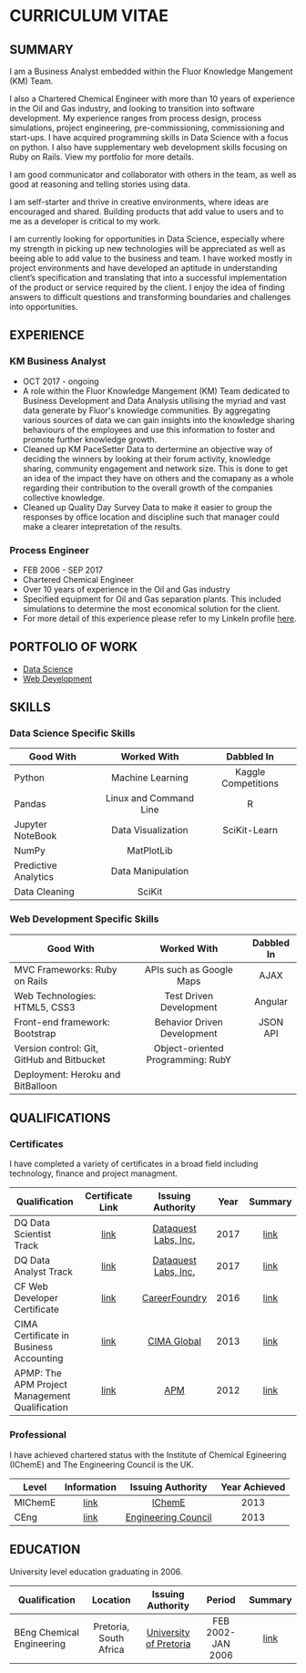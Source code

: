 # CURRICULUM VITAE
## SUMMARY

I am a Business Analyst embedded within the Fluor Knowledge Mangement (KM) Team.

I also a Chartered Chemical Engineer with more than 10 years of experience in the Oil and Gas industry, and looking to transition into software development. My experience ranges from process design, process simulations, project engineering, pre-commissioning, commissioning and start-ups. I have acquired programming skills in Data Science with a focus on python. I also have supplementary web development skills focusing on Ruby on Rails. View my portfolio for more details.

I am good communicator and collaborator with others in the team, as well as good at reasoning and telling stories using data. 

I am self-starter and thrive in creative environments, where ideas are encouraged and shared. Building products that add value to users and to me as a developer is critical to my work. 

I am currently looking for opportunities in Data Science, especially where my strength in picking up new technologies will be appreciated as well as beeing able to add value to the business and team. I have worked mostly in project environments and have developed an aptitude in understanding client’s specification and translating that into a successful implementation of the product or service required by the client. I enjoy the idea of finding answers to difficult questions and transforming boundaries and challenges into opportunities.

## EXPERIENCE
### KM Business Analyst
* OCT 2017 - ongoing
* A role within the Fluor Knowledge Mangement (KM) Team dedicated to Business Development and Data Analysis utilising the myriad and vast data generate by Fluor's knowledge communities. By aggregating various sources of data we can gain insights into the knowledge sharing behaviours of the employees and use this information to foster and promote further knowledge growth.
* Cleaned up KM PaceSetter Data to dertermine an objective way of deciding the winners by looking at their forum activity, knowledge sharing, community engagement and network size. This is done to get an idea of the impact they have on others and the comapany as a whole regarding their contribution to the overall growth of the companies collective knowledge. 
* Cleaned up Quality Day Survey Data to make it easier to group the responses by office location and discipline such that manager could make a clearer intepretation of the results.

### Process Engineer
* FEB 2006 - SEP 2017
* Chartered Chemical Engineer  
* Over 10 years of experience in the Oil and Gas industry
* Specified equipment for Oil and Gas separation plants. This included simulations to determine the most economical solution	for the client.
* For more detail of this experience please refer to my LinkeIn profile [here](https://www.linkedin.com/in/jasonmans/).

## PORTFOLIO OF WORK
* [Data Science](https://github.com/JasonMDev/portfolio-datascience)
* [Web Development](https://github.com/JasonMDev/portfolio-web-development)

## SKILLS
### Data Science Specific Skills
| Good With             | Worked With             | Dabbled In           |
| --------------------- | :---------------------: | :------------------: |
| Python                | Machine Learning        | Kaggle Competitions  |
| Pandas                | Linux and Command Line  | R                    |
| Jupyter NoteBook      | Data Visualization      | SciKit-Learn         |
| NumPy                 | MatPlotLib              |                      |
| Predictive Analytics  | Data Manipulation       |                      |
| Data Cleaning         | SciKit                  |                      |

### Web Development Specific Skills
| Good With                                  | Worked With                       | Dabbled In |
| ------------------------------------------ | :-------------------------------: | :--------: |
| MVC Frameworks: Ruby on Rails              | APIs such as Google Maps          | AJAX       |
| Web Technologies: HTML5, CSS3              | Test Driven Development           | Angular    |
| Front-end framework: Bootstrap             | Behavior Driven Development       | JSON API   |
| Version control: Git, GitHub and Bitbucket | Object-oriented Programming: RubY |            |
| Deployment: Heroku and BitBalloon          |                                   |            |

## QUALIFICATIONS
### Certificates
I have completed a variety of certificates in a broad field including technology, finance and project managment. 

| Qualification | Certificate Link | Issuing Authority | Year | Summary |
| ------------- | :--------------: | :---------------: |:---: | :-----: |
| DQ Data Scientist Track  | [link](https://github.com/JasonMDev/curriculum-vitae/blob/master/certificates/DQ-Track-Data-Scientist.pdf)        | [Dataquest Labs, Inc.](https://www.dataquest.io/) | 2017 |  [link](https://github.com/JasonMDev/curriculum-vitae/blob/master/summaries/qualifications.md#dataquest-data-analyst-and-data-science-tracks) |
| DQ Data Analyst Track    | [link](https://github.com/JasonMDev/curriculum-vitae/blob/master/certificates/DQ-Track-Data-Analyst.pdf)         |  [Dataquest Labs, Inc.](https://www.dataquest.io/) | 2017 | [link](https://github.com/JasonMDev/curriculum-vitae/blob/master/summaries/qualifications.md#dataquest-data-analyst-and-data-science-tracks) |
| CF Web Developer Certificate    | [link](https://github.com/JasonMDev/curriculum-vitae/blob/master/certificates/CareerFoundry_Certificate_JASONMANS.pdf)         |  [CareerFoundry](https://careerfoundry.com/en/courses/become-a-web-developer) | 2016 | [link](https://github.com/JasonMDev/curriculum-vitae/blob/master/summaries/qualifications.md#careerfoundry-web-developer-certificate) |
| CIMA Certificate in Business Accounting   | [link](https://github.com/JasonMDev/curriculum-vitae/blob/master/certificates/JasonMansCIMABusinessCert.pdf)       |  [CIMA Global](https://www.cimaglobal.com/Qualifications/cert-ba/) | 2013 | [link](https://github.com/JasonMDev/curriculum-vitae/blob/master/summaries/qualifications.md#cima-certificate-in-business-accounting-ba-cert) |
| APMP: The APM Project Management Qualification    | [link](https://github.com/JasonMDev/curriculum-vitae/blob/master/certificates/APMPCert.pdf)        |  [APM](https://www.apm.org.uk/qualifications-and-training/project-management-qualification/) | 2012 | [link](https://github.com/JasonMDev/curriculum-vitae/blob/master/summaries/qualifications.md#apmp-the-apm-project-management-qualification) |

### Professional
I have achieved chartered status with the Institute of Chemical Egineering (IChemE) and The Engineering Council is the UK.

| Level | Information | Issuing Authority | Year Achieved |
| ------------- | :--------------: | :---------------: |:---: |
| MIChemE  | [link](http://www.icheme.org/membership/member.aspx)        | [IChemE](http://www.icheme.org/)  | 2013 |
| CEng  | [link](http://www.engc.org.uk/professional-registration/the-professional-titles/chartered-engineer/)        | [Engineering Council](http://www.engc.org.uk/)  | 2013 |

## EDUCATION
University level education graduating in 2006.

| Qualification | Location | Issuing Authority | Period | Summary |
| ------------- | :--------------: | :---------------: |:---: | :-----: |
| BEng Chemical Engineering  | Pretoria, South Africa| [University of Pretoria](http://www.up.ac.za/chemical-engineering) | FEB 2002-JAN 2006 |  [link](https://github.com/JasonMDev/curriculum-vitae/blob/master/summaries/qualifications.md#beng-chemical-engineering) |

